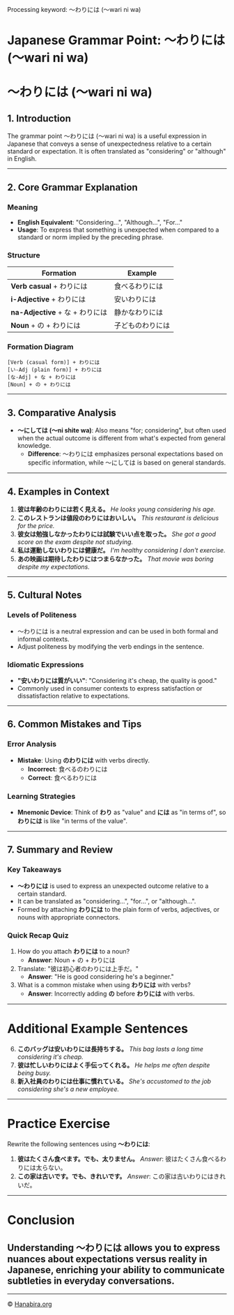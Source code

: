 Processing keyword: ～わりには (〜wari ni wa)
# Japanese Grammar Point: ～わりには (〜wari ni wa)
# ～わりには (〜wari ni wa)
## 1. Introduction
The grammar point ～わりには (〜wari ni wa) is a useful expression in Japanese that conveys a sense of unexpectedness relative to a certain standard or expectation. It is often translated as "considering" or "although" in English.

---
## 2. Core Grammar Explanation
### Meaning
- **English Equivalent**: "Considering...", "Although...", "For..."
- **Usage**: To express that something is unexpected when compared to a standard or norm implied by the preceding phrase.
### Structure
| Formation            | Example                             |
|----------------------|-------------------------------------|
| **Verb casual** + わりには | 食べるわりには                    |
| **i-Adjective** + わりには | 安いわりには                     |
| **na-Adjective** + な + わりには | 静かなわりには               |
| **Noun** + の + わりには     | 子どものわりには               |
### Formation Diagram
```
[Verb (casual form)] + わりには
[い-Adj (plain form)] + わりには
[な-Adj] + な + わりには
[Noun] + の + わりには
```
---
## 3. Comparative Analysis
- **～にしては (〜ni shite wa)**: Also means "for; considering", but often used when the actual outcome is different from what's expected from general knowledge.
  - **Difference**: ～わりには emphasizes personal expectations based on specific information, while ～にしては is based on general standards.
---
## 4. Examples in Context
1. **彼は年齢のわりには若く見える。**
   *He looks young considering his age.*
2. **このレストランは値段のわりにはおいしい。**
   *This restaurant is delicious for the price.*
3. **彼女は勉強しなかったわりには試験でいい点を取った。**
   *She got a good score on the exam despite not studying.*
4. **私は運動しないわりには健康だ。**
   *I'm healthy considering I don't exercise.*
5. **あの映画は期待したわりにはつまらなかった。**
   *That movie was boring despite my expectations.*
---
## 5. Cultural Notes
### Levels of Politeness
- ～わりには is a neutral expression and can be used in both formal and informal contexts.
- Adjust politeness by modifying the verb endings in the sentence.
### Idiomatic Expressions
- **"安いわりには質がいい"**: "Considering it's cheap, the quality is good."
- Commonly used in consumer contexts to express satisfaction or dissatisfaction relative to expectations.
---
## 6. Common Mistakes and Tips
### Error Analysis
- **Mistake**: Using **のわりには** with verbs directly.
  - **Incorrect**: 食べるのわりには
  - **Correct**: 食べるわりには
### Learning Strategies
- **Mnemonic Device**: Think of **わり** as "value" and **には** as "in terms of", so **わりには** is like "in terms of the value".
---
## 7. Summary and Review
### Key Takeaways
- **～わりには** is used to express an unexpected outcome relative to a certain standard.
- It can be translated as "considering...", "for...", or "although...".
- Formed by attaching **わりには** to the plain form of verbs, adjectives, or nouns with appropriate connectors.
### Quick Recap Quiz
1. How do you attach **わりには** to a noun?
   - **Answer**: Noun + の + わりには
2. Translate: "彼は初心者のわりには上手だ。"
   - **Answer**: "He is good considering he's a beginner."
3. What is a common mistake when using **わりには** with verbs?
   - **Answer**: Incorrectly adding **の** before **わりには** with verbs.
---
# Additional Example Sentences
6. **このバッグは安いわりには長持ちする。**
   *This bag lasts a long time considering it's cheap.*
7. **彼は忙しいわりにはよく手伝ってくれる。**
   *He helps me often despite being busy.*
8. **新入社員のわりには仕事に慣れている。**
   *She's accustomed to the job considering she's a new employee.*
---
# Practice Exercise
Rewrite the following sentences using **～わりには**:
1. **彼はたくさん食べます。でも、太りません。**
   *Answer*: 彼はたくさん食べるわりには太らない。
2. **この家は古いです。でも、きれいです。**
   *Answer*: この家は古いわりにはきれいだ。
---
# Conclusion
Understanding **～わりには** allows you to express nuances about expectations versus reality in Japanese, enriching your ability to communicate subtleties in everyday conversations.
---


---

© [Hanabira.org](https://hanabira.org)
